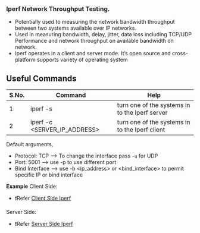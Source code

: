 ### Iperf Network Throughput Testing.
- Potentially used to measuring the network bandwidth throughput between two systems available over IP networks.
- Used in measuring bandwidth, delay, jitter, data loss including TCP/UDP Performance and network throughput on available bandwidth on network.
- Iperf operates in a client and server mode. It’s open source and cross-platform supports variety of operating system

## Useful Commands

| S.No. | Command                      | Help                                            |
|-------|------------------------------|-------------------------------------------------|
| 1     | iperf -s                     | turn one of the systems in to the Iperf server  |
| 2     | iperf -c <SERVER_IP_ADDRESS> | turn one of the systems in to the Iperf client  |

Default arguments, 
- Protocol: TCP --> To change the interface pass ```-u``` for UDP  
- Port: 5001 --> use -p <port> to use different port
- Bind Interface --> use -b <ip_address> or <bind_interface> to permit specific IP or bind interface

**Example**
Client Side:
 - ❗Refer [Client Side Iperf](./images/client.png)

Server Side:
 - ❗Refer [Server Side Iperf](./images/server.png)
